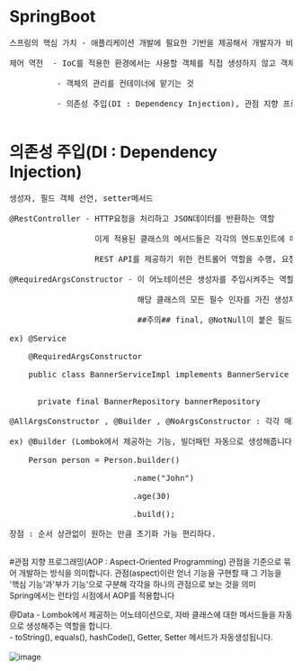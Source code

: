 # SpringBoot
<pre>
스프링의 핵심 가치 - 애플리케이션 개발에 필요한 기반을 제공해서 개발자가 비즈니스 로직 구현에만 집중 할 수 있게끔 하는 것<br>
제어 역전  - IoC를 적용한 환경에서는 사용할 객체를 직접 생성하지 않고 객체의 생명주기 관리를 외부에 위임합니다.<br>
          - 객체의 관리를 컨테이너에 맡기는 것<br>
          - 의존성 주입(DI : Dependency Injection), 관점 지향 프로그래밍(AOP : Aspect-Oriented Programming)이 가능해집니다.<br>
</pre>

# 의존성 주입(DI : Dependency Injection)
<pre>
생성자, 필드 객체 선언, setter메서드<br>
@RestController - HTTP요청을 처리하고 JSON데이터를 반환하는 역할<br>
                  이게 적용된 클래스의 메서드들은 각각의 엔드포인트에 매핑되어 요청을 처리하고, 데이터를 반환<br>
                  REST API를 제공하기 위한 컨트롤어 역할을 수행, 요청을 처리하고 응답을 반환<br>
@RequiredArgsConstructor - 이 어노테이션은 생성자를 주입시켜주는 역할을 합니다.<br>
                           해당 클래스의 모든 필수 인자를 가진 생성자를 자동으로 생성해주는 기능을 제공합니다.<br>
                           ##주의## final, @NotNull이 붙은 필드의 생성자를 자동 생성해주는 롬복 어노테이션입니다.<br>
ex) @Service<br>
    @RequiredArgsConstructor<br>
    public class BannerServiceImpl implements BannerService {<br>

      private final BannerRepository bannerRepository <br>
@AllArgsConstructor , @Builder , @NoArgsConstructor : 각각 매개변수 전부다초기화, 원하는 만큼 , 매개변수 없이 초기화 가능<br>
ex) @Builder (Lombok에서 제공하는 기능, 빌더패턴 자동으로 생성해줍니다.)<br>
    Person person = Person.builder()<br>
                          .name("John")<br>
                          .age(30)<br>
                          .build();<br>
장점 : 순서 상관없이 원하는 만큼 초기화 가능 편리하다.<br>
</pre>
#관점 지향 프로그래밍(AOP : Aspect-Oriented Programming)
관점을 기준으로 묶어 개발하는 방식을 의미합니다. 관점(aspect)이란 얻너 기능을 구현할 때 그 기능을 '핵심 기능'과'부가 기능'으로 구분해 각각을 하나의 관점으로 보는 것을 의미<br>
Spring에서는 런타임 시점에서 AOP를 적용합니다<br>

@Data - Lombok에서 제공하는 어노테이션으로, 자바 클래스에 대한 메서드들을 자동으로 생성해주는 역할을 합니다.<br>
      - toString(), equals(), hashCode(), Getter, Setter 메서드가 자동생성됩니다.<br>
 <br>
![image](https://github.com/SeungGwan123/SpringBoot/assets/123438749/85632347-ec2b-41ad-a1b1-7bd9a9c76169)
